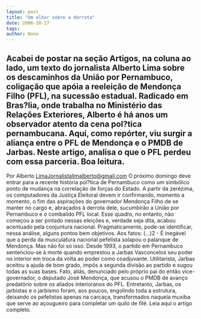 ```yaml
---
layout: post
title: "Um olhar sobre a derrota"
date: 2006-10-27
tags: 
author: None
---
```

Acabei de postar na seção Artigos, na coluna ao lado, um texto do jornalista Alberto Lima sobre os descaminhos da União por Pernambuco, coligação que apóia a reeleição de Mendonça Filho (PFL), na sucessão estadual.
Radicado em Bras?lia, onde trabalha no Ministério das Relações Exteriores, Alberto é há anos um observador atento da cena pol?tica pernambucana. Aqui, como repórter, viu surgir a aliança entre o PFL de Mendonça e o PMDB de Jarbas. Neste artigo, analisa o que o PFL perdeu com essa parceria.
Boa leitura.
---------------------------
Por Alberto LimaJornalistalimalberto@gmail.com
O próximo domingo deve entrar para a recente história pol?tica de Pernambuco como um simbólico ponto de mudança na correlação de forças do Estado. A partir da zerézima, os computadores da Justiça Eleitoral devem ir confirmando, momento a momento, o fim das aspirações do governador Mendonça Filho de se manter no cargo e, abraçados à derrota dele, sucumbirão a União por Pernambuco e o combalido PFL local.
Esse quadro, no entanto, não começou a ser pintado nessas eleições e, verdade seja dita, acabou acentuado pela conjuntura nacional. Pragmaticamente, pode-se identificar, nessa análise, alguns pontos bem objetivos. 
Aos fatos:
(...)2 - É inegável que a perda da musculatura nacional pefelista solapou o palanque de Mendonça. Mas não foi só isso. Desde 1993, o partido em Pernambuco sentenciou-se à morte quando emprestou a Jarbas Vasconcelos seu poder no interior em troca da volta ao poder como coadjuvante. Utilitarista, Jarbas aceitou a ajuda de bom grado, impôs a segunda divisão ao partido e sugou todas as suas bases. Fato, aliás, denunciado pelo próprio pai do então vice-governador, o deputado José Mendonça, que acusou o PMDB de avanço predatório sobre os aliados interioranos do PFL. Entretanto, Jarbas, os jarbistas e o jarbismo foram, aos poucos, engolindo toda a estrutura, deixando os pefelistas apenas na carcaça, transformados naquela muxiba que serve ao açougueiro para completar um quilo de filé.
Leia aqui o artigo completo. 